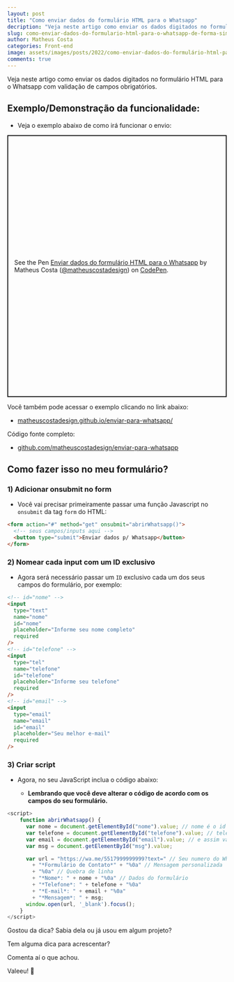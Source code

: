 ```yaml
---
layout: post
title: "Como enviar dados do formulário HTML para o Whatsapp"
decription: "Veja neste artigo como enviar os dados digitados no formulário HTML para o Whatsapp com validação de campos obrigatórios."
slug: como-enviar-dados-do-formulario-html-para-o-whatsapp-de-forma-simples
author: Matheus Costa
categories: Front-end
image: assets/images/posts/2022/como-enviar-dados-do-formulário-html-para-o-whatsapp.jpg
comments: true
---
```


Veja neste artigo como enviar os dados digitados no formulário HTML para o Whatsapp com validação de campos obrigatórios.

## Exemplo/Demonstração da funcionalidade:

- Veja o exemplo abaixo de como irá funcionar o envio:

<p class="codepen" data-height="600" data-default-tab="html,result" data-slug-hash="jOYWppy" data-pen-title="Enviar dados do formulário HTML para o Whatsapp" data-user="matheuscostadesign" style="height: 600px; box-sizing: border-box; display: flex; align-items: center; justify-content: center; border: 2px solid; margin: 1em 0; padding: 1em;">
  <span>See the Pen <a href="https://codepen.io/matheuscostadesign/pen/jOYWppy">
  Enviar dados do formulário HTML para o Whatsapp</a> by Matheus Costa (<a href="https://codepen.io/matheuscostadesign">@matheuscostadesign</a>)
  on <a href="https://codepen.io">CodePen</a>.</span>
</p>
<script async src="https://cpwebassets.codepen.io/assets/embed/ei.js"></script>

Você também pode acessar o exemplo clicando no link abaixo:

- <a href="https://matheuscostadesign.github.io/enviar-para-whatsapp/" target="_blank" rel="noopener noreferrer">matheuscostadesign.github.io/enviar-para-whatsapp/</a>

Código fonte completo:

- <a href="https://github.com/matheuscostadesign/enviar-para-whatsapp" target="_blank" rel="noopener noreferrer">github.com/matheuscostadesign/enviar-para-whatsapp</a>

## Como fazer isso no meu formulário?

### 1) Adicionar onsubmit no form

- Você vai precisar primeiramente passar uma função Javascript no `onsubmit` da tag `form` do HTML:

```html
<form action="#" method="get" onsubmit="abrirWhatsapp()">
  <!-- seus campos/inputs aqui -->
  <button type="submit">Enviar dados p/ Whatsapp</button>
</form>
```

### 2) Nomear cada input com um ID exclusivo

- Agora será necessário passar um `ID` exclusivo cada um dos seus campos do formulário, por exemplo:

```html
<!-- id="nome" -->
<input
  type="text"
  name="nome"
  id="nome"
  placeholder="Informe seu nome completo"
  required
/>
<!-- id="telefone" -->
<input
  type="tel"
  name="telefone"
  id="telefone"
  placeholder="Informe seu telefone"
  required
/>
<!-- id="email" -->
<input
  type="email"
  name="email"
  id="email"
  placeholder="Seu melhor e-mail"
  required
/>
```

### 3) Criar script

- Agora, no seu JavaScript inclua o código abaixo:

  - **Lembrando que você deve alterar o código de acordo com os campos do seu formulário.**

```js
<script>
    function abrirWhatsapp() {
      var nome = document.getElementById("nome").value; // nome é o id do input no HTML
      var telefone = document.getElementById("telefone").value; // telefone é o id do input no HTML
      var email = document.getElementById("email").value; // e assim vai
      var msg = document.getElementById("msg").value;

      var url = "https://wa.me/5517999999999?text=" // Seu numero do Whatsapp com DDD
        + "*Formulário de Contato*" + "%0a" // Mensagem personalizada
        + "%0a" // Quebra de linha
        + "*Nome*: " + nome + "%0a" // Dados do formulário
        + "*Telefone*: " + telefone + "%0a"
        + "*E-mail*: " + email + "%0a"
        + "*Mensagem*: " + msg;
      window.open(url, '_blank').focus();
    }
</script>
```

Gostou da dica? Sabia dela ou já usou em algum projeto?

Tem alguma dica para acrescentar?

Comenta aí o que achou.

Valeeu! 👊
